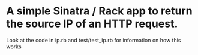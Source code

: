 # A simple Sinatra / Rack app to return the source IP of an HTTP request.

Look at the code in ip.rb and test/test_ip.rb for information on how this works